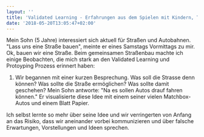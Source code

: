 ```yaml
---
layout: ''
title: 'Validated Learning - Erfahrungen aus dem Spielen mit Kindern, Teil 1'
date: '2018-05-20T13:05:47+02:00'
---
```

Mein Sohn (5 Jahre) interessiert sich aktuell für Straßen und Autobahnen. "Lass uns eine Straße bauen", meinte er eines Samstags Vormittags zu mir. Ok, bauen wir eine Straße. Beim gemeinsamen Straßenbau machte ich einige Beobachten, die mich stark an den Validated Learning und Protoyping Prozess erinnert haben:

1. Wir begannen mit einer kurzen Besprechung. Was soll die Strasse denn können? Was sollte die Straße ermöglichen? Was sollte damit geschehen? Mein Sohn antworte: "Na es sollen Autos drauf fahren können." Er visualisierte diese Idee mit einem seiner vielen Matchbox-Autos und einem Blatt Papier. 

Ich selbst lernte so mehr über seine Idee und wir verringerten von Anfang an das Risiko, dass wir aneinander vorbei kommunizieren und über falsche Erwartungen, Vorstellungen und Ideen sprechen.
